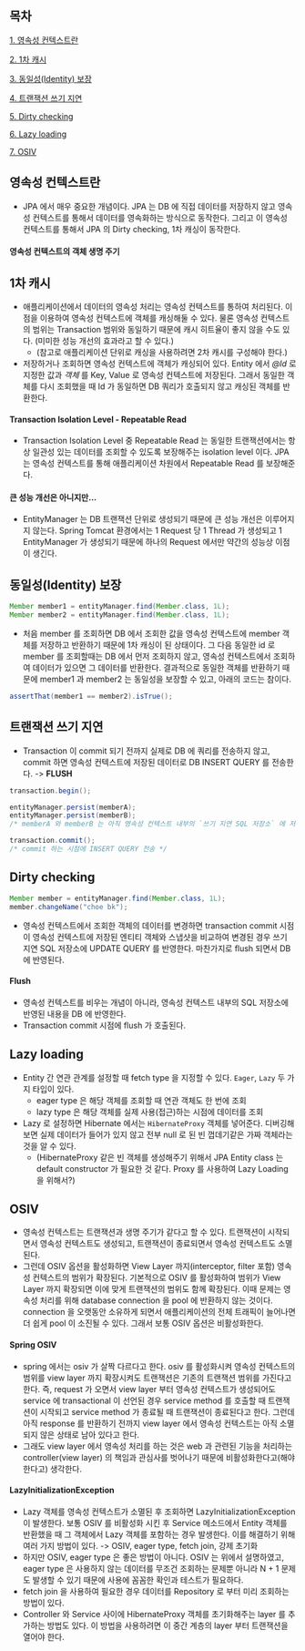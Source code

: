 ## 목차
[1. 영속성 컨텍스트란](#영속성-컨텍스트란)

[2. 1차 캐시](#1차-캐시)

[3. 동일성(Identity) 보장](#동일성(Identity)-보장)

[4. 트랜잭션 쓰기 지연](#트랜잭션-쓰기-지연)

[5. Dirty checking](#Dirty-checking)

[6. Lazy loading](#Lazy-loading)

[7. OSIV](#OSIV)

## 영속성 컨텍스트란
* JPA 에서 매우 중요한 개념이다. JPA 는 DB 에 직접 데이터를 저장하지 않고 영속성 컨텍스트를 통해서 데이터를 영속화하는 방식으로 동작한다. 그리고 이 영속성 컨텍스트를 통해서 JPA 의 Dirty checking, 1차 캐싱이 동작한다.

#### 영속성 컨텍스트의 객체 생명 주기

## 1차 캐시
* 애플리케이션에서 데이터의 영속성 처리는 영속성 컨텍스트를 통하여 처리된다. 이점을 이용하여 영속성 컨텍스트에 객체를 캐싱해둘 수 있다. 물론 영속성 컨텍스트의 범위는 Transaction 범위와 동일하기 때문에 캐시 히트율이 좋지 않을 수도 있다. (미미한 성능 개선의 효과라고 할 수 있다.)
  * (참고로 애플리케이션 단위로 캐싱을 사용하려면 2차 캐시를 구성해야 한다.)
* 저장하거나 조회하면 영속성 컨텍스트에 객체가 캐싱되어 있다. Entity 에서 *@Id* 로 지정한 값과 *객체* 를 Key, Value 로 영속성 컨텍스트에 저장된다. 그래서 동일한 객체를 다시 조회했을 때 Id 가 동일하면 DB 쿼리가 호출되지 않고 캐싱된 객체를 반환한다.

#### Transaction Isolation Level - Repeatable Read
* Transaction Isolation Level 중 Repeatable Read 는 동일한 트랜잭션에서는 항상 일관성 있는 데이터를 조회할 수 있도록 보장해주는 isolation level 이다. JPA 는 영속성 컨텍스트를 통해 애플리케이션 차원에서 Repeatable Read 를 보장해준다.

#### 큰 성능 개선은 아니지만...
* EntityManager 는 DB 트랜잭션 단위로 생성되기 때문에 큰 성능 개선은 이루어지지 않는다. Spring Tomcat 환경에서는 1 Request 당 1 Thread 가 생성되고 1 EntityManager 가 생성되기 때문에 하나의 Request 에서만 약간의 성능상 이점이 생긴다.

## 동일성(Identity) 보장
```java
Member member1 = entityManager.find(Member.class, 1L);
Member member2 = entityManager.find(Member.class, 1L);
```
* 처음 member 를 조회하면 DB 에서 조회한 값을 영속성 컨텍스트에 member 객체를 저장하고 반환하기 때문에 1차 캐싱이 된 상태이다. 그 다음 동일한 id 로 member 를 조회할때는 DB 에서 먼저 조회하지 않고, 영속성 컨텍스트에서 조회하여 데이터가 있으면 그 데이터를 반환한다. 결과적으로 동일한 객체를 반환하기 때문에 member1 과 member2 는 동일성을 보장할 수 있고, 아래의 코드는 참이다.
```java
assertThat(member1 == member2).isTrue();
```

## 트랜잭션 쓰기 지연
* Transaction 이 commit 되기 전까지 실제로 DB 에 쿼리를 전송하지 않고, commit 하면 영속성 컨텍스트에 저장된 데이터로 DB INSERT QUERY 를 전송한다. -> **FLUSH**
```java
transaction.begin();

entityManager.persist(memberA);
entityManager.persist(memberB);
/* memberA 와 memberB 는 아직 영속성 컨텍스트 내부의 `쓰기 지연 SQL 저장소` 에 저장되어있을 뿐 실제로 DB 에 INSERT QUERY 가 전송된 상태가 아니다. */

transaction.commit();
/* commit 하는 시점에 INSERT QUERY 전송 */
```

## Dirty checking
```java
Member member = entityManager.find(Member.class, 1L);
member.changeName("choe bk");
```
* 영속성 컨텍스트에서 조회한 객체의 데이터를 변경하면 transaction commit 시점이 영속성 컨텍스트에 저장된 엔티티 객체와 스냅샷을 비교하여 변경된 경우 쓰기 지연 SQL 저장소에 UPDATE QUERY 를 반영한다. 마찬가지로 flush 되면서 DB 에 반영된다.

#### Flush
* 영속성 컨텍스트를 비우는 개념이 아니라, 영속성 컨텍스트 내부의 SQL 저장소에 반영된 내용을 DB 에 반영한다.
* Transaction commit 시점에 flush 가 호출된다.

## Lazy loading
* Entity 간 연관 관계를 설정할 때 fetch type 을 지정할 수 있다. `Eager`, `Lazy` 두 가지 타입이 있다. 
  * eager type 은 해당 객체를 조회할 때 연관 객체도 한 번에 조회
  * lazy type 은 해당 객체를 실제 사용(접근)하는 시점에 데이터를 조회
* Lazy 로 설정하면 Hibernate 에서는 `HibernateProxy` 객체를 넣어준다. 디버깅해보면 실제 데이터가 들어가 있지 않고 전부 null 로 된 빈 껍데기같은 가짜 객체라는 것을 알 수 있다.
  * (HibernateProxy 같은 빈 객체를 생성해주기 위해서 JPA Entity class 는 default constructor 가 필요한 것 같다. Proxy 를 사용하여 Lazy Loading 을 위해서?)

## OSIV
* 영속성 컨텍스트는 트랜잭션과 생명 주기가 같다고 할 수 있다. 트랜잭션이 시작되면서 영속성 컨텍스트도 생성되고, 트랜잭션이 종료되면서 영속성 컨텍스트도 소멸된다.
* 그런데 OSIV 옵션을 활성화하면 View Layer 까지(interceptor, filter 포함) 영속성 컨텍스트의 범위가 확장된다. 기본적으로 OSIV 를 활성화하여 범위가 View Layer 까지 확장되면 이에 맞게 트랜잭션의 범위도 함께 확장된다. 이때 문제는 영속성 처리를 위해 database connection 을 pool 에 반환하지 않는 것이다. connection 을 오랫동안 소유하게 되면서 애플리케이션의 전체 트래픽이 늘어나면 더 쉽게 pool 이 소진될 수 있다. 그래서 보통 OSIV 옵션은 비활성화한다.

#### Spring OSIV
* spring 에서는 osiv 가 살짝 다르다고 한다. osiv 를 활성화시켜 영속성 컨텍스트의 범위를 view layer 까지 확장시켜도 트랜잭션은 기존의 트랜잭션 범위를 가진다고 한다. 즉, request 가 오면서 view layer 부터 영속성 컨텍스트가 생성되어도 service 에 transactional 이 선언된 경우 service method 를 호출할 때 트랜잭션이 시작되고 service method 가 종료될 때 트랜잭션이 종료된다고 한다. 그런데 아직 response 를 반환하기 전까지 view layer 에서 영속성 컨텍스트는 아직 소멸되지 않은 상태로 남아 있다고 한다.
* 그래도 view layer 에서 영속성 처리를 하는 것은 web 과 관련된 기능을 처리하는 controller(view layer) 의 책임과 관심사를 벗어나기 때문에 비활성화한다고(해야한다고) 생각한다.

#### LazyInitializationException
* Lazy 객체를 영속성 컨텍스트가 소멸된 후 조회하면 LazyInitializationException 이 발생한다. 보통 OSIV 를 비활성화 시킨 후 Service 메소드에서 Entity 객체를 반환했을 때 그 객체에서 Lazy 객체를 포함하는 경우 발생한다. 이를 해결하기 위해 여러 가지 방법이 있다. -> OSIV, eager type, fetch join, 강제 초기화
* 하지만 OSIV, eager type 은 좋은 방법이 아니다. OSIV 는 위에서 설명하였고, eager type 은 사용하지 않는 데이터를 무조건 조회하는 문제뿐 아니라 N + 1 문제도 발생할 수 있기 때문에 사용에 꼼꼼한 확인과 테스트가 필요하다.
* fetch join 을 사용하여 필요한 경우 데이터를 Repository 로 부터 미리 조회하는 방법이 있다. 
* Controller 와 Service 사이에 HibernateProxy 객체를 초기화해주는 layer 를 추가하는 방법도 있다. 이 방법을 사용하려면 이 중간 계층의 layer 부터 트랜잭션을 열어야 한다.
